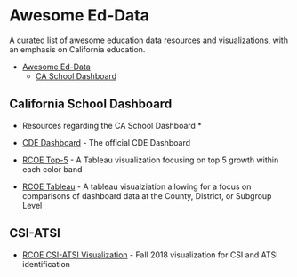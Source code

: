 # Awesome Ed-Data

A curated list of awesome education data resources and visualizations, with an emphasis on California education.

- [Awesome Ed-Data](#awesome-ed-data)
    - [CA School Dashboard](#ca-school-dashboard)

## California School Dashboard

* Resources regarding the CA School Dashboard *

* [CDE Dashboard](http://www.caschooldashboard.org) - The official CDE Dashboard
* [RCOE Top-5](https://public.tableau.com/profile/rcoe#!/vizhome/CaliforniaSchoolDashboardTopN-Fall2018/TopN) - A Tableau visualization focusing on top 5 growth within each color band
* [RCOE Tableau](https://public.tableau.com/profile/rcoe#!/vizhome/CaliforniaSchoolDashboard-Fall2018/County) - A tableau visualziation allowing for a focus on comparisons of dashboard data at the County, District, or Subgroup Level

## CSI-ATSI

* [RCOE CSI-ATSI Visualization](https://riverside.shinyapps.io/CSI-ATSI/) - Fall 2018 visualization for CSI and ATSI identification